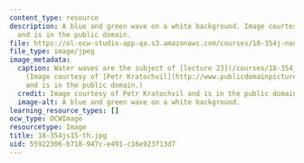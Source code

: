 ```yaml
---
content_type: resource
description: A blue and green wave on a white background. Image courtesy of Petr Kratochvil
  and is in the public domain.
file: https://ol-ocw-studio-app-qa.s3.amazonaws.com/courses/18-354j-nonlinear-dynamics-ii-continuum-systems-spring-2015/55922306b718947ce491c16e923f13d7_18-354js15-th.jpg
file_type: image/jpeg
image_metadata:
  caption: Water waves are the subject of [lecture 23](/courses/18-354j-nonlinear-dynamics-ii-continuum-systems-spring-2015/resources/mit18_354js15_ch23).
    (Image courtesy of [Petr Kratochvil](http://www.publicdomainpictures.net/view-image.php?image=1218)
    and is in the public domain.)
  credit: Image courtesy of Petr Kratochvil and is in the public domain.
  image-alt: A blue and green wave on a white background.
learning_resource_types: []
ocw_type: OCWImage
resourcetype: Image
title: 18-354js15-th.jpg
uid: 55922306-b718-947c-e491-c16e923f13d7
---
```


